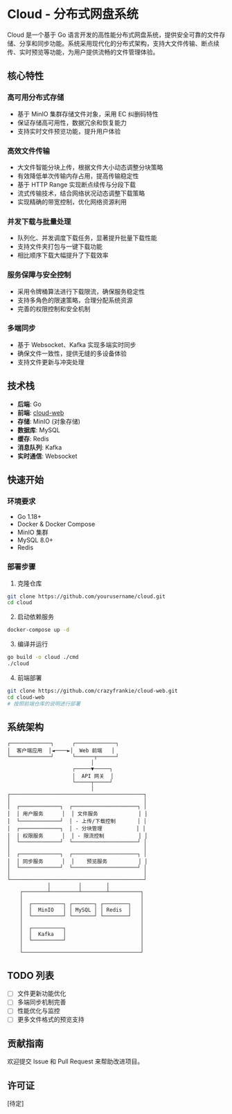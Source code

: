# Cloud - 分布式网盘系统

Cloud 是一个基于 Go 语言开发的高性能分布式网盘系统，提供安全可靠的文件存储、分享和同步功能。系统采用现代化的分布式架构，支持大文件传输、断点续传、实时预览等功能，为用户提供流畅的文件管理体验。

## 核心特性

### 高可用分布式存储
- 基于 MinIO 集群存储文件对象，采用 EC 纠删码特性
- 保证存储高可用性，数据冗余和恢复能力
- 支持实时文件预览功能，提升用户体验

### 高效文件传输
- 大文件智能分块上传，根据文件大小动态调整分块策略
- 有效降低单次传输内存占用，提高传输稳定性
- 基于 HTTP Range 实现断点续传与分段下载
- 流式传输技术，结合网络状况动态调整下载策略
- 实现精确的带宽控制，优化网络资源利用

### 并发下载与批量处理
- 队列化、并发调度下载任务，显著提升批量下载性能
- 支持文件夹打包与一键下载功能
- 相比顺序下载大幅提升了下载效率

### 服务保障与安全控制
- 采用令牌桶算法进行下载限流，确保服务稳定性
- 支持多角色的限速策略，合理分配系统资源
- 完善的权限控制和安全机制

### 多端同步
- 基于 Websocket、Kafka 实现多端实时同步
- 确保文件一致性，提供无缝的多设备体验
- 支持文件更新与冲突处理

## 技术栈

- **后端**: Go
- **前端**: [cloud-web](https://github.com/crazyfrankie/cloud-web)
- **存储**: MinIO (对象存储)
- **数据库**: MySQL
- **缓存**: Redis
- **消息队列**: Kafka
- **实时通信**: Websocket

## 快速开始

### 环境要求
- Go 1.18+
- Docker & Docker Compose
- MinIO 集群
- MySQL 8.0+
- Redis

### 部署步骤

1. 克隆仓库
```bash
git clone https://github.com/yourusername/cloud.git
cd cloud
```

2. 启动依赖服务
```bash
docker-compose up -d
```

3. 编译并运行
```bash
go build -o cloud ./cmd
./cloud
```

4. 前端部署
```bash
git clone https://github.com/crazyfrankie/cloud-web.git
cd cloud-web
# 按照前端仓库的说明进行部署
```

## 系统架构

```
┌─────────────┐      ┌─────────────┐
│  客户端应用  │◄────►│  Web 前端   │
└─────────────┘      └──────┬──────┘
                           │
                     ┌─────▼─────┐
                     │  API 网关  │
                     └─────┬─────┘
                           │
┌───────────────────────────────────────────┐
│                                           │
│  ┌─────────────┐  ┌─────────────────────┐ │
│  │ 用户服务      │  │ 文件服务             │ │
│  └─────────────┘  │ - 上传/下载控制       │ │
│  ┌─────────────┐  │ - 分块管理           │ │
│  │ 权限服务      │  │ - 限流控制           │ │
│  └─────────────┘  └─────────────────────┘ │
│                                           │
│  ┌─────────────┐  ┌─────────────────────┐ │
│  │ 同步服务      │  │    预览服务          │ │ 
│  └─────────────┘  └─────────────────────┘ │
│                                           │
└───────────────────────────────────────────┘
             │         │        │
    ┌────────┴─────────┴────────┴──────────┐
    │                                      │
    │  ┌──────────┐ ┌───────┐ ┌────────┐   │
    │  │  MinIO   │ │ MySQL │ │ Redis  │   │
    │  └──────────┘ └───────┘ └────────┘   │
    │                                      │
    │  ┌──────────┐                        │
    │  │  Kafka   │                        │
    │  └──────────┘                        │
    │                                      │
    └──────────────────────────────────────┘
```

## TODO 列表
- [ ] 文件更新功能优化
- [ ] 多端同步机制完善
- [ ] 性能优化与监控
- [ ] 更多文件格式的预览支持

## 贡献指南
欢迎提交 Issue 和 Pull Request 来帮助改进项目。

## 许可证
[待定]
